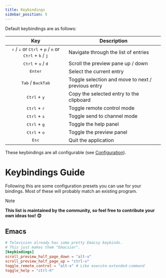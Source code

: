 ```yaml
---
title: Keybindings
sidebar_position: 5
---
```


Default keybindings are as follows:

| Key | Description |
| :---: | ----------- |
| <kbd>↑</kbd> / <kbd>↓</kbd> or <kbd>Ctrl</kbd> + <kbd>p</kbd> / <kbd>n</kbd> or <kbd>Ctrl</kbd> + <kbd>k</kbd> / <kbd>j</kbd> | Navigate through the list of entries |
| <kbd>Ctrl</kbd> + <kbd>u</kbd> / <kbd>d</kbd> | Scroll the preview pane up / down |
| <kbd>Enter</kbd> | Select the current entry |
| <kbd>Tab</kbd> / <kbd>BackTab</kbd> | Toggle selection and move to next / previous entry |
| <kbd>Ctrl</kbd> + <kbd>y</kbd> | Copy the selected entry to the clipboard |
| <kbd>Ctrl</kbd> + <kbd>r</kbd> | Toggle remote control mode |
| <kbd>Ctrl</kbd> + <kbd>s</kbd> | Toggle send to channel mode |
| <kbd>Ctrl</kbd> + <kbd>g</kbd> | Toggle the help panel |
| <kbd>Ctrl</kbd> + <kbd>o</kbd> | Toggle the preview panel |
| <kbd>Esc</kbd> | Quit the application |

These keybindings are all configurable (see [Configuration](Configuration-file)).

# Keybindings Guide
Following this are some configuration presets you can use for your bindings. Most of these will probably match an existing program.

> [!NOTE]
> **This list is maintained by the community, so feel free to contribute your own ideas too! 😊**

## Emacs

```toml
# Television already has some pretty Emacsy keybinds.
# This just makes them "Emacsier".
[keybindings]
scroll_preview_half_page_down = "alt-v"
scroll_preview_half_page_up = "ctrl-v"
toggle_remote_control = "alt-x" # Like execute-extended-command
toggle_help = "ctrl-h"
